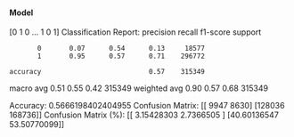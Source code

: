 #### Model
[0 1 0 ... 1 0 1]
Classification Report:
              precision    recall  f1-score   support

           0       0.07      0.54      0.13     18577
           1       0.95      0.57      0.71    296772

    accuracy                           0.57    315349
   macro avg       0.51      0.55      0.42    315349
weighted avg       0.90      0.57      0.68    315349

Accuracy: 0.5666198402404955
Confusion Matrix:
[[  9947   8630]
 [128036 168736]]
Confusion Matrix (%):
[[ 3.15428303  2.7366505 ]
 [40.60136547 53.50770099]]
